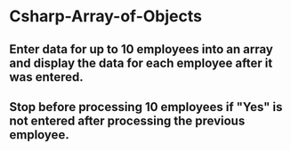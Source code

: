 # Csharp-Array-of-Objects
## Enter data for up to 10 employees into an array and display the data for each employee after it was entered.
## Stop before processing 10 employees if "Yes" is not entered after processing the previous employee.
##
